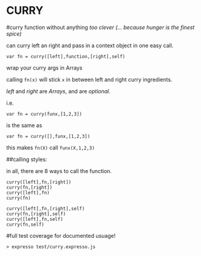 
CURRY
=====

#curry function without anything *too clever*
_(... because hunger is the finest spice)_

can curry left an right and pass in a context object in one easy call.

    var fn = curry([left],function,[right],self)

wrap your curry args in Arrays

calling `fn(x)` will stick `x` in between left and right curry ingredients.

*left* and *right* are _*Arrays*_, and are _optional_.

i.e.

    var fn = curry(funx,[1,2,3])

is the same as

    var fn = curry([],funx,[1,2,3])

this makes `fn(X)` call `funx(X,1,2,3)`

##calling styles:

in all, there are 8 ways to call the function.

    curry([left],fn,[right])
    curry(fn,[right])
    curry([left],fn)
    curry(fn)

    curry([left],fn,[right],self)
    curry(fn,[right],self)
    curry([left],fn,self)
    curry(fn,self)

#full test coverage for documented usuage!

    > expresso test/curry.expresso.js
